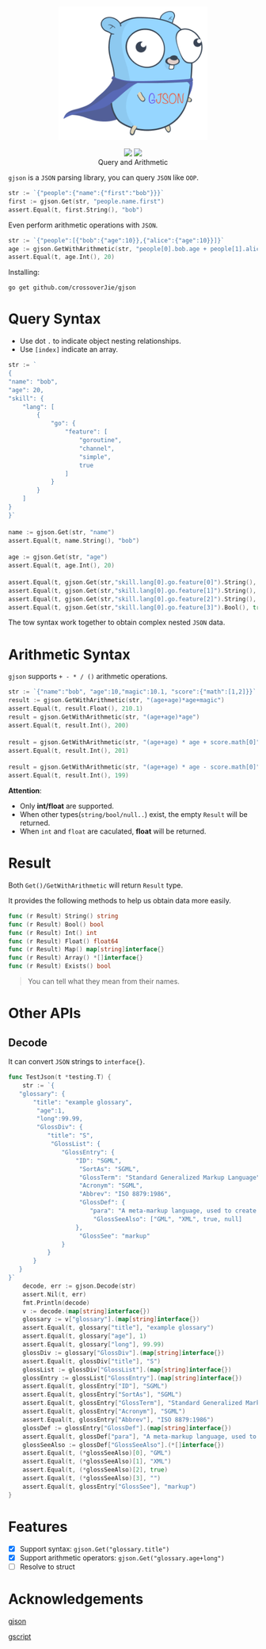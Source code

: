 <p align="center">
<img 
    src="gjson-logo.PNG" 
    width="300" height="270" border="0" alt="GJSON">
<br>


	
</p>
<p align="center">
<a href="https://goreportcard.com/report/github.com/crossoverJie/gjson"><img src="https://goreportcard.com/badge/github.com/crossoverJie/gjson"></a>
<a href="https://codecov.io/gh/crossoverJie/gjson"><img src="https://codecov.io/gh/crossoverJie/gjson/branch/main/graph/badge.svg?token=51WIOVFN95"></a>
<br>
Query and Arithmetic
</p>


`gjson` is a `JSON` parsing library, you can query `JSON` like `OOP`. 

```go
str := `{"people":{"name":{"first":"bob"}}}`
first := gjson.Get(str, "people.name.first")
assert.Equal(t, first.String(), "bob")
```

Even perform arithmetic operations with `JSON`.

```go
str := `{"people":[{"bob":{"age":10}},{"alice":{"age":10}}]}`
age := gjson.GetWithArithmetic(str, "people[0].bob.age + people[1].alice.age")
assert.Equal(t, age.Int(), 20)
```

Installing:

```shell
go get github.com/crossoverJie/gjson
```

# Query Syntax

- Use dot `.` to indicate object nesting relationships.
- Use `[index]` indicate an array.

```go
str := `
{
"name": "bob",
"age": 20,
"skill": {
    "lang": [
        {
            "go": {
                "feature": [
                    "goroutine",
                    "channel",
                    "simple",
                    true
                ]
            }
        }
    ]
}
}`

name := gjson.Get(str, "name")
assert.Equal(t, name.String(), "bob")

age := gjson.Get(str, "age")
assert.Equal(t, age.Int(), 20)

assert.Equal(t, gjson.Get(str,"skill.lang[0].go.feature[0]").String(), "goroutine")
assert.Equal(t, gjson.Get(str,"skill.lang[0].go.feature[1]").String(), "channel")
assert.Equal(t, gjson.Get(str,"skill.lang[0].go.feature[2]").String(), "simple")
assert.Equal(t, gjson.Get(str,"skill.lang[0].go.feature[3]").Bool(), true)
```

The tow syntax work together to obtain complex nested `JSON` data.

# Arithmetic Syntax

`gjson` supports `+ - * / ()` arithmetic operations.

```go
str := `{"name":"bob", "age":10,"magic":10.1, "score":{"math":[1,2]}}`
result := gjson.GetWithArithmetic(str, "(age+age)*age+magic")
assert.Equal(t, result.Float(), 210.1)
result = gjson.GetWithArithmetic(str, "(age+age)*age")
assert.Equal(t, result.Int(), 200)

result = gjson.GetWithArithmetic(str, "(age+age) * age + score.math[0]")
assert.Equal(t, result.Int(), 201)

result = gjson.GetWithArithmetic(str, "(age+age) * age - score.math[0]")
assert.Equal(t, result.Int(), 199)
```

**Attention**:

- Only **int/float** are supported.
- When other types(`string/bool/null..`) exist, the empty `Result` will be returned.
- When `int` and `float` are caculated, **float** will be returned.

# Result

Both `Get()/GetWithArithmetic` will return `Result` type.


It provides the following methods to help us obtain data more easily.

```go
func (r Result) String() string
func (r Result) Bool() bool
func (r Result) Int() int
func (r Result) Float() float64
func (r Result) Map() map[string]interface{}
func (r Result) Array() *[]interface{}
func (r Result) Exists() bool
```

> You can tell what they mean from their names.

# Other APIs

## Decode

It can convert `JSON` strings to `interface{}`.

```go
func TestJson(t *testing.T) {
	str := `{
   "glossary": {
       "title": "example glossary",
		"age":1,
		"long":99.99,
		"GlossDiv": {
           "title": "S",
			"GlossList": {
               "GlossEntry": {
                   "ID": "SGML",
					"SortAs": "SGML",
					"GlossTerm": "Standard Generalized Markup Language",
					"Acronym": "SGML",
					"Abbrev": "ISO 8879:1986",
					"GlossDef": {
                       "para": "A meta-markup language, used to create markup languages such as DocBook.",
						"GlossSeeAlso": ["GML", "XML", true, null]
                   },
					"GlossSee": "markup"
               }
           }
       }
   }
}`
	decode, err := gjson.Decode(str)
	assert.Nil(t, err)
	fmt.Println(decode)
	v := decode.(map[string]interface{})
	glossary := v["glossary"].(map[string]interface{})
	assert.Equal(t, glossary["title"], "example glossary")
	assert.Equal(t, glossary["age"], 1)
	assert.Equal(t, glossary["long"], 99.99)
	glossDiv := glossary["GlossDiv"].(map[string]interface{})
	assert.Equal(t, glossDiv["title"], "S")
	glossList := glossDiv["GlossList"].(map[string]interface{})
	glossEntry := glossList["GlossEntry"].(map[string]interface{})
	assert.Equal(t, glossEntry["ID"], "SGML")
	assert.Equal(t, glossEntry["SortAs"], "SGML")
	assert.Equal(t, glossEntry["GlossTerm"], "Standard Generalized Markup Language")
	assert.Equal(t, glossEntry["Acronym"], "SGML")
	assert.Equal(t, glossEntry["Abbrev"], "ISO 8879:1986")
	glossDef := glossEntry["GlossDef"].(map[string]interface{})
	assert.Equal(t, glossDef["para"], "A meta-markup language, used to create markup languages such as DocBook.")
	glossSeeAlso := glossDef["GlossSeeAlso"].(*[]interface{})
	assert.Equal(t, (*glossSeeAlso)[0], "GML")
	assert.Equal(t, (*glossSeeAlso)[1], "XML")
	assert.Equal(t, (*glossSeeAlso)[2], true)
	assert.Equal(t, (*glossSeeAlso)[3], "")
	assert.Equal(t, glossEntry["GlossSee"], "markup")
}
```

# Features
- [x] Support syntax: `gjson.Get("glossary.title")`
- [x] Support arithmetic operators: `gjson.Get("glossary.age+long")`
- [ ] Resolve to struct

# Acknowledgements

[gjson](https://github.com/tidwall/gjson)

[gscript](https://github.com/crossoverjie/gscript)
